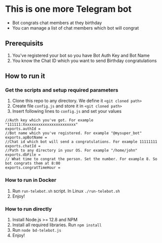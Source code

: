 # This is one more Telegram bot

* Bot congrats chat members at they birthday
* You can manage a list of chat members which bot will congrat

## Prerequisits
1. You've registered your bot so you have Bot Auth Key and Bot Name
1. You know the Chat ID which you want to send Birthday congratulations

## How to run it

### Get the scripts and setup required parameters
1. Clone this repo to any directory. We define it `<git cloned path>`
1. Create file `config.js` and store it in `<git cloned path>`
1. Insert following lines to `config.js` and set your values
```
//Auth key which you've got. For example "111111:Xxxxxxxxxxxxxxxxxxxxxxxx"
exports.authId = 
//Bot name which you've registered. For example "@mysuper_bot"
exports.apBotName = 
//Chat id which bot will send a congratulations. For example 11111111
exports.chatId = 
//Path to any directory in your OS. For example "/home/john"
exports.dbFile = 
// What time to congrat the person. Set the number. For example 8. So bot congrats them at 8:00
exports.congratTimeHour = 
```
### How to run in Docker
1. Run `run-telebot.sh` script. In Linux `./run-telebot.sh`
1. Enjoy!

### How to run directly
1. Install Node.js >= 12.8 and NPM
1. Install all required libraries. Run `npm install`
1. Run `node bd-telebot.js`
1. Enjoy!
